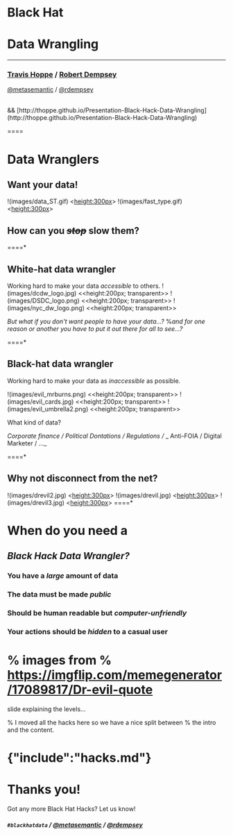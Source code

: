 <br>

# Black Hat
# Data Wrangling
----------
### [Travis Hoppe](http://thoppe.github.io/) / [Robert Dempsey](http://robertwdempsey.com/about-robert-dempsey/)
[@metasemantic](https://twitter.com/metasemantic) / [@rdempsey](https://twitter.com/rdempsey)

<br>
&& [http://thoppe.github.io/Presentation-Black-Hack-Data-Wrangling](http://thoppe.github.io/Presentation-Black-Hack-Data-Wrangling)
<style>.whitehat {background:#333333;padding-bottom:0px !important;}</style>

====

# Data Wranglers
## Want your data!
  
!(images/data_ST.gif) <<height:300px>>
!(images/fast_type.gif) <<height:300px>>

## How can you *<strike>stop</strike>* slow them?
 
====*

## White-hat data wrangler
Working hard to make your data *accessible* to others.
!(images/dcdw_logo.jpg)   <<height:200px; transparent>>
!(images/DSDC_logo.png)   <<height:200px; transparent>>
!(images/nyc_dw_logo.png) <<height:200px; transparent>>




_But what if you don't want people to have your data...?_
%_and for one reason or another you have to put it out there for all to see...?_

====*

## Black-hat data wrangler
Working hard to make your data as *inaccessible* as possible.

!(images/evil_mrburns.png)  <<height:200px; transparent>>
!(images/evil_cards.jpg) <<height:200px; transparent>>
!(images/evil_umbrella2.png) <<height:200px; transparent>>


What kind of data?

_Corporate finance / Political Dontations / Regulations /_
_ Anti-FOIA / Digital Marketer / ..._

====*

## Why not disconnect from the net?


!(images/drevil2.jpg) <<height:300px>>
!(images/drevil.jpg)  <<height:300px>>
!(images/drevil3.jpg) <<height:300px>>
====*

# When do you need a
## _Black Hack Data Wrangler?_

### You have a *large* amount of data
### The data must be made *public*
### Should be human readable but *computer-unfriendly*
### Your actions should be *hidden* to a casual user

% images from
% https://imgflip.com/memegenerator/17089817/Dr-evil-quote
====

slide explaining the levels...

% I moved all the hacks here so we have a nice split between
% the intro and the content.

{"include":"hacks.md"}
==== 

# Thanks you!

Got any more Black Hat Hacks? Let us know!
##### `#blackhatdata` / [@metasemantic](https://twitter.com/metasemantic) / [@rdempsey](https://twitter.com/rdempsey)